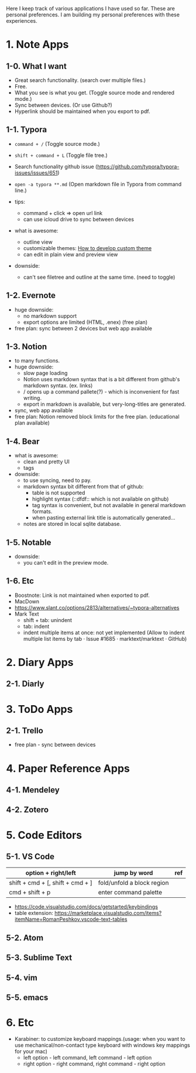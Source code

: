 Here I keep track of various applications I have used so far.
These are personal preferences.
I am building my personal preferences with these experiences.

# 1. Note Apps
## 1-0. What I want
- Great search functionality. (search over multiple files.)
- Free.
- What you see is what you get. (Toggle source mode and rendered mode.)
- Sync between devices. (Or use Github?)
- Hyperlink should be maintained when you export to pdf.

## 1-1. Typora
* `command + /`  (Toggle source mode.)
* `shift + command + L` (Toggle file tree.)
* Search functionality github issue (https://github.com/typora/typora-issues/issues/651)
* `open -a typora **.md` (Open markdown file in Typora from command line.)

* tips:
   * command + click => open url link
   * can use icloud drive to sync between devices
* what is awesome:
   * outline view
   * customizable themes: [How to develop custom theme](https://theme.typora.io/doc/Write-Custom-Theme/#lines)
   * can edit in plain view and preview view
* downside:
   * can't see filetree and outline at the same time. (need to toggle)
  
## 1-2. Evernote
* huge downside: 
   * no markdown support
   * export options are limited (HTML, .enex) (free plan)
* free plan: sync between 2 devices but web app available 

## 1-3. Notion
* to many functions.
* huge downside:
    * slow page loading
    * Notion uses markdown syntax that is a bit different from github's markdown syntax. (ex. links)
    * / opens up a command pallete(?) - which is inconvenient for fast writing.
    * export in markdown is available, but very-long-titles are generated.
* sync, web app available
* free plan: Notion removed block limits for the free plan. (educational plan available)

## 1-4. Bear
* what is awesome:
   * clean and pretty UI
   * tags
* downside:
   * to use syncing, need to pay.
   * markdown syntax bit different from that of github:
      * table is not supported
      * highlight syntax (::dfdf:: which is not available on github)
      * tag syntax is convenient, but not available in general markdown formats.
      * when pasting external link title is automatically generated...
   * notes are stored in local sqlite database.
  
## 1-5. Notable
* downside:
   * you can't edit in the preview mode.

## 1-6. Etc
- Boostnote: Link is not maintained when exported to pdf.
- MacDown
- https://www.slant.co/options/2813/alternatives/~typora-alternatives
- Mark Text
  - shift + tab: unindent
  - tab: indent
  - indent multiple items at once: not yet implemented (Allow to indent multiple list items by tab · Issue #1685 · marktext/marktext · GitHub)




# 2. Diary Apps
## 2-1. Diarly

# 3. ToDo Apps
## 2-1. Trello
* free plan - sync between devices

# 4. Paper Reference Apps
## 4-1. Mendeley
## 4-2. Zotero

# 5. Code Editors
## 5-1. VS Code
| option + right/left              | jump by word               | ref |
| -------------------------------- | -------------------------- | --- |
| shift + cmd + [, shift + cmd + ] | fold/unfold a block region |     |
| cmd + shift + p                  | enter command palette      |     |

- https://code.visualstudio.com/docs/getstarted/keybindings
- table extension: https://marketplace.visualstudio.com/items?itemName=RomanPeshkov.vscode-text-tables



## 5-2. Atom
## 5-3. Sublime Text
## 5-4. vim
## 5-5. emacs

# 6. Etc
* Karabiner: to customize keyboard mappings.(usage: when you want to use mechanical/non-contact type keyboard with windows key mappings for your mac)
   * left option - left command, left command - left option
   * right option - right command, right command - right option
